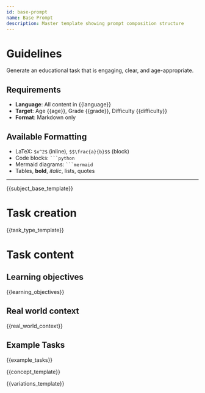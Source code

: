 ```yaml
---
id: base-prompt
name: Base Prompt
description: Master template showing prompt composition structure
---
```


# Guidelines

Generate an educational task that is engaging, clear, and age-appropriate.

## Requirements

- **Language**: All content in {{language}}
- **Target**: Age {{age}}, Grade {{grade}}, Difficulty {{difficulty}}
- **Format**: Markdown only

## Available Formatting

- LaTeX: `$x^2$` (inline), `$$\frac{a}{b}$$` (block)
- Code blocks: ` ```python `
- Mermaid diagrams: ` ```mermaid `
- Tables, **bold**, *italic*, lists, quotes

---

{{subject_base_template}}

# Task creation
{{task_type_template}}

# Task content
## Learning objectives
{{learning_objectives}}

## Real world context
{{real_world_context}}

## Example Tasks
{{example_tasks}}

{{concept_template}}

{{variations_template}}